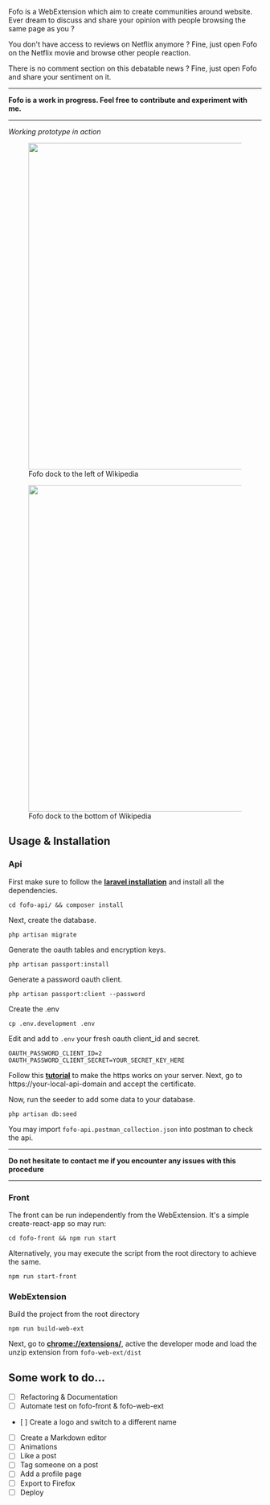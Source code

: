 Fofo is a WebExtension which aim to create communities around website. Ever dream to discuss and share your opinion with people browsing the same page as you ? 

You don't have access to reviews on Netflix anymore ? Fine, just open Fofo on the Netflix movie and browse other people reaction.

There is no comment section on this debatable news ? Fine, just open Fofo and share your sentiment on it.

---

**Fofo is a work in progress. Feel free to contribute and experiment with me.**

---

*Working prototype in action*

<figure><img src="https://blog.karlidev.fr/images/web-extension/sidebar-panel.png" width="650">
<figcaption>Fofo dock to the left of Wikipedia</figcaption>
</figure>

<figure><img src="https://blog.karlidev.fr/images/web-extension/bottom-panel.png" width="650">
<figcaption>Fofo dock to the bottom of Wikipedia</figcaption>
</figure>

## Usage & Installation

### Api

First make sure to follow the **[laravel installation](https://laravel.com/docs/5.6/homestead)** and install all the dependencies.

`cd fofo-api/ && composer install`

Next, create the database.

`php artisan migrate`

Generate the oauth tables and encryption keys.

`php artisan passport:install`

Generate a password oauth client. 

`php artisan passport:client --password`

Create the .env

`cp .env.development .env`

Edit and add to `.env` your fresh oauth client_id and secret.

```
OAUTH_PASSWORD_CLIENT_ID=2
OAUTH_PASSWORD_CLIENT_SECRET=YOUR_SECRET_KEY_HERE
```

Follow this **[tutorial](https://medium.com/@adnanxteam/how-to-setup-https-with-laravel-homestead-ad7915470fa8)** to make the https works on your server. Next, go to https://your-local-api-domain and accept the certificate.

Now, run the seeder to add some data to your database.

`php artisan db:seed`

You may import `fofo-api.postman_collection.json` into postman to check the api.

---

**Do not hesitate to contact me if you encounter any issues with this procedure**

---

### Front

The front can be run independently from the WebExtension. It's a simple create-react-app so may run:

`cd fofo-front && npm run start`

Alternatively, you may execute the script from the root directory to achieve the same.

`npm run start-front`

### WebExtension

Build the project from the root directory

`npm run build-web-ext`

Next, go to **[chrome://extensions/](chrome://extensions/)**, active the developer mode and load the unzip extension from `fofo-web-ext/dist`


## Some work to do...

- [ ] Refactoring & Documentation
- [ ] Automate test on fofo-front & fofo-web-ext
- [ ] Create a logo and switch to a different name
- [ ] Create a Markdown editor
- [ ] Animations
- [ ] Like a post
- [ ] Tag someone on a post
- [ ] Add a profile page   
- [ ] Export to Firefox
- [ ] Deploy
